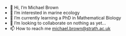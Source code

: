 - 👋 Hi, I’m Michael Brown
- 👀 I’m interested in marine ecology
- 🌱 I’m currently learning a PhD in Mathematical Biology
- 💞️ I’m looking to collaborate on nothing as yet...
- 📫 How to reach me michael.brown@strath.ac.uk

<!---
mcbrow/mcbrow is a ✨ special ✨ repository because its `README.md` (this file) appears on your GitHub profile.
You can click the Preview link to take a look at your changes.
--->
